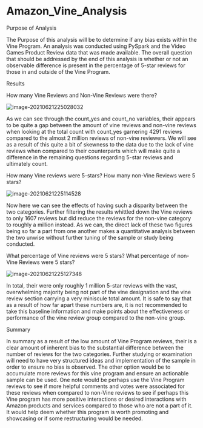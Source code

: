 # Amazon_Vine_Analysis

Purpose of Analysis

The Purpose of this analysis will be to determine if any bias exists within the Vine Program. An analysis was conducted using PySpark and the Video Games Product Review data that was made available. The overall question that should be addressed by the end of this analysis is whether or not an observable difference is present in the percentage of 5-star reviews for those in and outside of the Vine Program. 

Results 

How many Vine Reviews and Non-Vine Reviews were there? 

![image-20210621225028032](C:\Users\CC3X5\AppData\Roaming\Typora\typora-user-images\image-20210621225028032.png)

As we can see through the count_yes and count_no variables, their appears to be quite a gap between the amount of vine reviews and non-vine reviews when looking at the total count with count_yes garnering 4291 reviews compared to the almost 2 million reviews of non-vine reviewers. We will see as a result of this quite a bit of skewness to the data due to the lack of vine reviews when compared to their counterparts which will make quite a difference in the remaining questions regarding 5-star reviews and ultimately count.  

How many Vine reviews were 5-stars? How many non-Vine Reviews were 5 stars? 

![image-20210621225114528](C:\Users\CC3X5\AppData\Roaming\Typora\typora-user-images\image-20210621225114528.png)

Now here we can see the effects of having such a disparity between the two categories. Further filtering the results whittled down the Vine reviews to only 1607 reviews but did reduce the reviews for the non-vine category to roughly a million instead. As we can, the direct lack of these two figures being so far a part from one another makes a quantitative analysis between the two unwise without further tuning of the sample or study being conducted.  

What percentage of Vine reviews were 5 stars? What percentage of non-Vine Reviews were 5 stars? 

![image-20210621225127348](C:\Users\CC3X5\AppData\Roaming\Typora\typora-user-images\image-20210621225127348.png)

In total, their were only roughly 1 million 5-star reviews with the vast, overwhelming majority being not part of the vine designation and the vine review section carrying a very miniscule total amount. It is safe to say that as a result of how far apart these numbers are, it is not recommended to take this baseline information and make points about the effectiveness or performance of the vine review group compared to the non-vine group. 

Summary 

In summary as a result of the low amount of Vine Program reviews, their is a clear amount of inherent bias to the substantial difference between the number of reviews for the two categories. Further studying or examination will need to have very structured ideas and implementation of the sample in order to ensure no bias is observed. The other option would be to accumulate more reviews for this vine program and ensure an actionable sample can be used. One note would be perhaps use the Vine Program reviews to see if more helpful comments and votes were associated for these reviews when compared to non-Vine reviews to see if perhaps this Vine program has more positive interactions or desired interactions with Amazon products and services compared to those who are not a part of it. It would help deem whether this program is worth promoting and showcasing or if some restructuring would be needed. 

